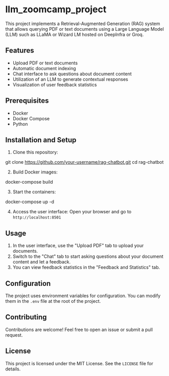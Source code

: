 # llm_zoomcamp_project

This project implements a Retrieval-Augmented Generation (RAG) system that allows querying PDF or text documents using a Large Language Model (LLM) such as LLaMA or Wizard LM hosted on DeepInfra or Groq.

## Features

- Upload PDF or text documents
- Automatic document indexing
- Chat interface to ask questions about document content
- Utilization of an LLM to generate contextual responses
- Visualization of user feedback statistics

## Prerequisites

- Docker
- Docker Compose
- Python

## Installation and Setup

1. Clone this repository:

git clone https://github.com/your-username/rag-chatbot.git
cd rag-chatbot

2. Build Docker images:

docker-compose build

3. Start the containers:

docker-compose up -d

4. Access the user interface:
Open your browser and go to `http://localhost:8501`

## Usage

1. In the user interface, use the "Upload PDF" tab to upload your documents.
2. Switch to the "Chat" tab to start asking questions about your document content and let a feedback.
3. You can view feedback statistics in the "Feedback and Statistics" tab.

## Configuration

The project uses environment variables for configuration. You can modify them in the `.env` file at the root of the project.

## Contributing

Contributions are welcome! Feel free to open an issue or submit a pull request.

## License

This project is licensed under the MIT License. See the `LICENSE` file for details.
